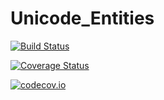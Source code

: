 # Unicode_Entities

[![Build Status](https://travis-ci.org/ScottPJones/Unicode_Entities.jl.svg?branch=master)](https://travis-ci.org/ScottPJones/Unicode_Entities.jl)

[![Coverage Status](https://coveralls.io/repos/ScottPJones/Unicode_Entities.jl/badge.svg?branch=master&service=github)](https://coveralls.io/github/ScottPJones/Unicode_Entities.jl?branch=master)

[![codecov.io](http://codecov.io/github/ScottPJones/Unicode_Entities.jl/coverage.svg?branch=master)](http://codecov.io/github/ScottPJones/Unicode_Entities.jl?branch=master)
